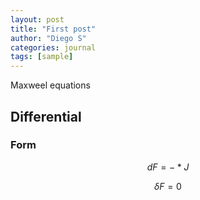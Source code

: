 ```yaml
---
layout: post
title: "First post"
author: "Diego S"
categories: journal
tags: [sample]
---
```


Maxweel equations

## Differential

### Form

$$ dF=-*J $$

$$ \delta F = 0$$

